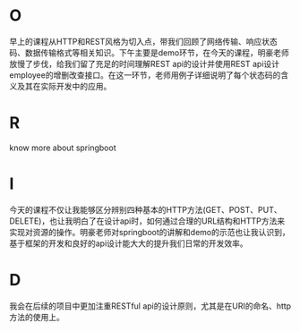 # O
早上的课程从HTTP和REST风格为切入点，带我们回顾了网络传输、响应状态码、数据传输格式等相关知识。下午主要是demo环节，在今天的课程，明豪老师放慢了步伐，给我们留了充足的时间理解REST api的设计并使用REST api设计employee的增删改查接口。在这一环节，老师用例子详细说明了每个状态码的含义及其在实际开发中的应用。

# R
know more about springboot

# I
今天的课程不仅让我能够区分辨别四种基本的HTTP方法(GET、POST、PUT、DELETE)，也让我明白了在设计api时，如何通过合理的URL结构和HTTP方法来实现对资源的操作。明豪老师对springboot的讲解和demo的示范也让我认识到，基于框架的开发和良好的api设计能大大的提升我们日常的开发效率。

# D
我会在后续的项目中更加注重RESTful api的设计原则，尤其是在URI的命名、http方法的使用上。